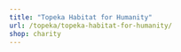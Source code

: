 ```yaml
---
title: "Topeka Habitat for Humanity"
url: /topeka/topeka-habitat-for-humanity/
shop: charity
---
```

